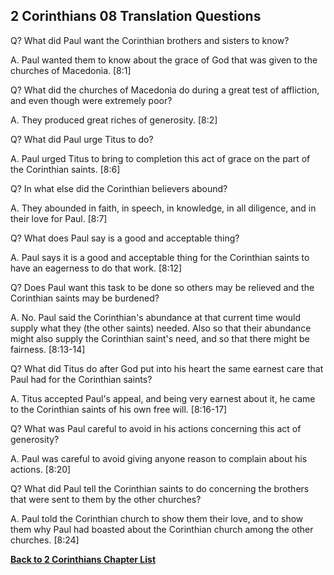 ## 2 Corinthians 08 Translation Questions ##

Q? What did Paul want the Corinthian brothers and sisters to know?

A. Paul wanted them to know about the grace of God that was given to the churches of Macedonia. [8:1]

Q? What did the churches of Macedonia do during a great test of affliction, and even though were extremely poor?

A. They produced great riches of generosity. [8:2]

Q? What did Paul urge Titus to do?

A. Paul urged Titus to bring to completion this act of grace on the part of the Corinthian saints. [8:6]

Q? In what else did the Corinthian believers abound?

A. They abounded in faith, in speech, in knowledge, in all diligence, and in their love for Paul. [8:7]

Q? What does Paul say is a good and acceptable thing?

A. Paul says it is a good and acceptable thing for the Corinthian saints to have an eagerness to do that work. [8:12]

Q? Does Paul want this task to be done so others may be relieved and the Corinthian saints may be burdened?

A. No. Paul said the Corinthian's abundance at that current time would supply what they (the other saints) needed. Also so that their abundance might also supply the Corinthian saint's need, and so that there might be fairness. [8:13-14]

Q? What did Titus do after God put into his heart the same earnest care that Paul had for the Corinthian saints?

A. Titus accepted Paul's appeal, and being very earnest about it, he came to the Corinthian saints of his own free will. [8:16-17]

Q? What was Paul careful to avoid in his actions concerning this act of generosity?

A. Paul was careful to avoid giving anyone reason to complain about his actions. [8:20]

Q? What did Paul tell the Corinthian saints to do concerning the brothers that were sent to them by the other churches?

A. Paul told the Corinthian church to show them their love, and to show them why Paul had boasted about the Corinthian church among the other churches. [8:24]

__[Back to 2 Corinthians Chapter List](./)__

